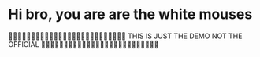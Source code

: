 # Hi bro, you are are the white mouses
👻👻👻👻👻👻👻👻👻👻👻👻🤞🤞🤞🤞🤞🤞🤞🤞🤞🤞🤞🤞🤞🤞
THIS IS JUST THE DEMO NOT THE OFFICIAL
👻👻👻👻👻👻👻👻👻👻👻👻🤞🤞🤞🤞🤞🤞🤞🤞🤞🤞🤞🤞🤞🤞
